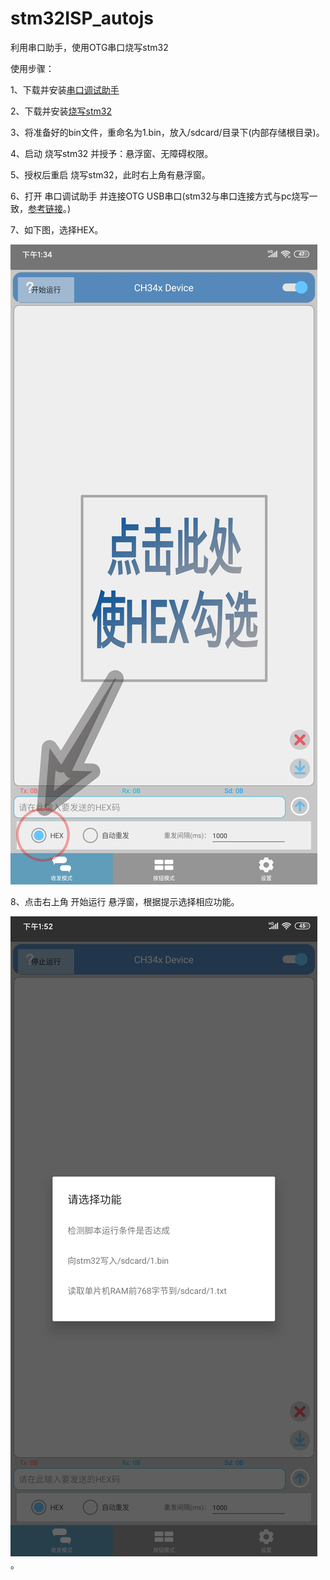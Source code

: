 # stm32ISP_autojs
利用串口助手，使用OTG串口烧写stm32

使用步骤：

1、下载并安装[串口调试助手](https://github.com/xiliuya/stm32ISP_autojs/releases/download/1.0/OTG_usb_Serial_port_1.3.apk)

2、下载并安装[烧写stm32](https://github.com/xiliuya/stm32ISP_autojs/releases/download/1.0/stm32_v1.0.0.apk)

3、将准备好的bin文件，重命名为1.bin，放入/sdcard/目录下(内部存储根目录)。

4、启动 烧写stm32 并授予：悬浮窗、无障碍权限。

5、授权后重启 烧写stm32，此时右上角有悬浮窗。

6、打开 串口调试助手 并连接OTG USB串口(stm32与串口连接方式与pc烧写一致，[参考链接](http://m.eeworld.com.cn/ic_article/268/41865.html)。)

7、如下图，选择HEX。

![截图](https://github.com/xiliuya/stm32ISP_autojs/blob/master/image/Screen_usbserialport.png)

8、点击右上角 开始运行 悬浮窗，根据提示选择相应功能。

![截图2](https://github.com/xiliuya/stm32ISP_autojs/blob/master/image/Screenshot_2020-08-24-13-52-28-567_xnj.lazydog.usbserialport.jpg)。
